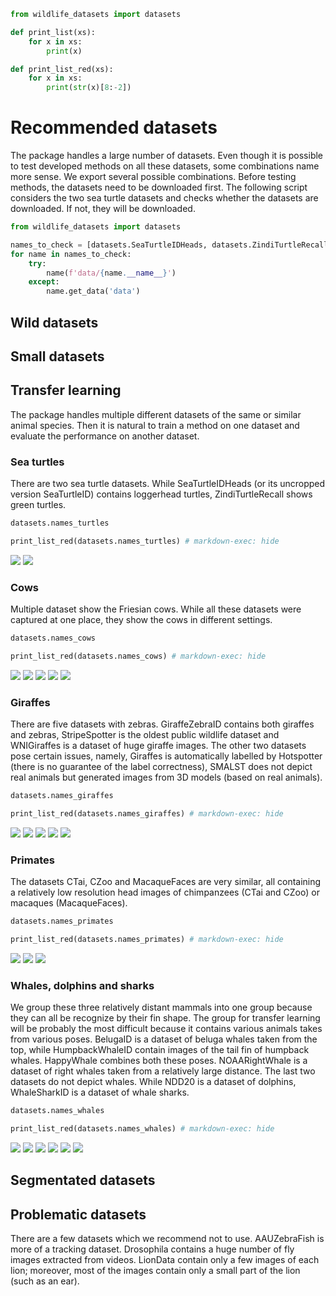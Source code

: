 ```python exec="true" name="run"
from wildlife_datasets import datasets

def print_list(xs):
    for x in xs:
        print(x)

def print_list_red(xs):
    for x in xs:
        print(str(x)[8:-2])
```




# Recommended datasets 

The package handles a large number of datasets. Even though it is possible to test developed methods on all these datasets, some combinations name more sense. We export several possible combinations. Before testing methods, the datasets need to be downloaded first. The following script considers the two sea turtle datasets and checks whether the datasets are downloaded. If not, they will be downloaded.

```python
from wildlife_datasets import datasets

names_to_check = [datasets.SeaTurtleIDHeads, datasets.ZindiTurtleRecall]
for name in names_to_check:
    try:
        name(f'data/{name.__name__}')
    except:
        name.get_data('data')
```


## Wild datasets


## Small datasets


## Transfer learning

The package handles multiple different datasets of the same or similar animal species. Then it is natural to train a method on one dataset and evaluate the performance on another dataset. 


### Sea turtles

There are two sea turtle datasets. While SeaTurtleIDHeads (or its uncropped version SeaTurtleID) contains loggerhead turtles, ZindiTurtleRecall shows green turtles.

```python exec="true" source="above" result="console" name="run"
datasets.names_turtles

print_list_red(datasets.names_turtles) # markdown-exec: hide
```

![](images/grid_SeaTurtleIDHeads.png)
![](images/grid_ZindiTurtleRecall.png)

### Cows

Multiple dataset show the Friesian cows. While all these datasets were captured at one place, they show the cows in different settings.

```python exec="true" source="above" result="console" name="run"
datasets.names_cows

print_list_red(datasets.names_cows) # markdown-exec: hide
```

![](images/grid_AerialCattle2017.png)
![](images/grid_Cows2021.png)
![](images/grid_FriesianCattle2015.png)
![](images/grid_FriesianCattle2017.png)
![](images/grid_OpenCows2020.png)

### Giraffes

There are five datasets with zebras. GiraffeZebraID contains both giraffes and zebras, StripeSpotter is the oldest public wildlife dataset and WNIGiraffes is a dataset of huge giraffe images. The other two datasets pose certain issues, namely, Giraffes is automatically labelled by Hotspotter (there is no guarantee of the label correctness), SMALST does not depict real animals but generated images from 3D models (based on real animals). 

```python exec="true" source="above" result="console" name="run"
datasets.names_giraffes

print_list_red(datasets.names_giraffes) # markdown-exec: hide
```

![](images/grid_GiraffeZebraID.png)
![](images/grid_Giraffes.png)
![](images/grid_SMALST.png)
![](images/grid_StripeSpotter.png)
![](images/grid_WNIGiraffes.png)

### Primates

The datasets CTai, CZoo and MacaqueFaces are very similar, all containing a relatively low resolution head images of chimpanzees (CTai and CZoo) or macaques (MacaqueFaces).

```python exec="true" source="above" result="console" name="run"
datasets.names_primates

print_list_red(datasets.names_primates) # markdown-exec: hide
```

![](images/grid_CTai.png)
![](images/grid_CZoo.png)
![](images/grid_MacaqueFaces.png)

### Whales, dolphins and sharks

We group these three relatively distant mammals into one group because they can all be recognize by their fin shape. The group for transfer learning will be probably the most difficult because it contains various animals takes from various poses. BelugaID is a dataset of beluga whales taken from the top, while HumpbackWhaleID contain images of the tail fin of humpback whales. HappyWhale combines both these poses. NOAARightWhale is a dataset of right whales taken from a relatively large distance. The last two datasets do not depict whales. While NDD20 is a dataset of dolphins, WhaleSharkID is a dataset of whale sharks.

```python exec="true" source="above" result="console" name="run"
datasets.names_whales

print_list_red(datasets.names_whales) # markdown-exec: hide
```

![](images/grid_BelugaID.png)
![](images/grid_HappyWhale.png)
![](images/grid_HumpbackWhaleID.png)
![](images/grid_NDD20.png)
![](images/grid_NOAARightWhale.png)
![](images/grid_WhaleSharkID.png)

## Segmentated datasets

## Problematic datasets

There are a few datasets which we recommend not to use. AAUZebraFish is more of a tracking dataset. Drosophila contains a huge number of fly images extracted from videos. LionData contain only a few images of each lion; moreover, most of the images contain only a small part of the lion (such as an ear).


